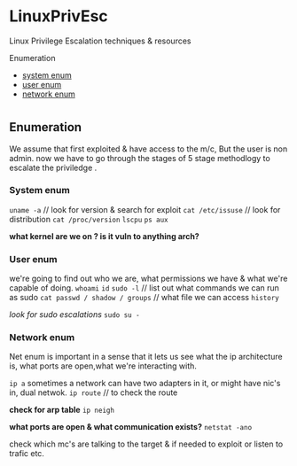 # LinuxPrivEsc
Linux Privilege Escalation techniques &amp; resources

Enumeration
 - [system enum](#system-enum)
 - [user enum](#user-enum)
 - [network enum](#network-enum)
  





# 
## Enumeration
We assume that first exploited & have access to the m/c,
But the user is non admin. now we have to go through the stages of 5
stage methodlogy to escalate the priviledge .
### System enum

`uname -a` // look for version & search for exploit
`cat /etc/issuse` // look for distribution
`cat /proc/version`
`lscpu`
`ps aux`

**what kernel are we on ? is it vuln to anything arch?**

### User enum

we're going to find out who we are, what permissions we have & what we're capable of doing.
`whoami`
`id`
`sudo -l` // list out what commands we can run as sudo
`cat passwd / shadow / groups` // what file we can access
`history`

*look for sudo escalations*
`sudo su -`

### Network enum

Net enum is important in a sense that it lets us see what the ip architecture is, what ports are open,what we're interacting with.

`ip a` 
sometimes a network can have two adapters in it, or might have nic's in, dual netwok.
`ip route` // to check the route

**check for arp table**
`ip neigh`

**what ports are open & what communication exists?**
`netstat -ano`

check which mc's are talking to the target & if needed to exploit or listen to trafic etc. 
